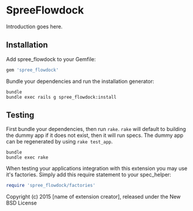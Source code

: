 SpreeFlowdock
==================

Introduction goes here.

Installation
------------

Add spree_flowdock to your Gemfile:

```ruby
gem 'spree_flowdock'
```

Bundle your dependencies and run the installation generator:

```shell
bundle
bundle exec rails g spree_flowdock:install
```

Testing
-------

First bundle your dependencies, then run `rake`. `rake` will default to building the dummy app if it does not exist, then it will run specs. The dummy app can be regenerated by using `rake test_app`.

```shell
bundle
bundle exec rake
```

When testing your applications integration with this extension you may use it's factories.
Simply add this require statement to your spec_helper:

```ruby
require 'spree_flowdock/factories'
```

Copyright (c) 2015 [name of extension creator], released under the New BSD License
